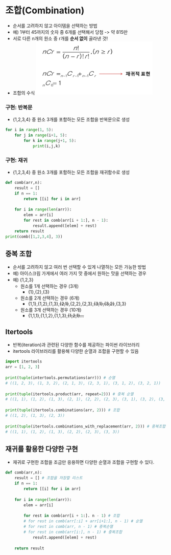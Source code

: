# 조합(Combination)

- 순서를 고려하지 않고 아이템을 선택하는 방법
- 예) 1부터 45까지의 숫자 중 6개를 선택해서 당첨 -> 약 815만
- 서로 다른 n개의 원소 중 r개를 **순서 없이** 골라낸 것!
- 조합의 수식
  ![alt text](조합.png)

### 구현: 반복문

- {1,2,3,4} 중 원소 3개를 포함하는 모든 조합을 반복문으로 생성

```python
for i in range(1, 5):
    for j in range(i+1, 5):
        for k in range(j+1, 5):
            print(i,j,k)
```

### 구현: 재귀

- {1,2,3,4} 중 원소 3개를 포함하는 모든 조합을 재귀함수로 생성

```python
def comb(arr,n):
    result = []
    if n == 1:
        return [[i] for i in arr]

    for i in range(len(arr)):
        elem = arr[i]
        for rest in comb(arr[i + 1:], n - 1):
            result.append([elem] + rest)
    return result
print(comb([1,2,3,4], 3))
```

## 중복 조합

- 순서를 고려하지 않고 여러 번 선택할 수 있게 나열하는 모든 가능한 방법
- 예) 아이스크림 가게에서 여러 가지 맛 중에서 원하는 맛을 선택하는 경우
- 예) {1,2,3}
  - 원소를 1개 선택하는 경우 (3개)
    - {1},{2},{3}
  - 원소를 2개 선택하는 경우 (6개)
    - {1,1},{1,2},{1,3},~~{2,1}~~,{2,2},{2,3},~~{3,1},{3,2}~~,{3,3}
  - 원소를 3개 선택하는 경우 (10개)
    - {1,1,1},{1,1,2},{1,1,3},~~{1,2,1}...~~

## Itertools

- 반복(iteration)과 관련된 다양한 함수를 제공하는 파이썬 라이브러리
- itertools 라이브러리를 활용해 다양한 순열과 조합을 구현할 수 있음

```python
import itertools
arr = [1, 2, 3]

print(tuple(intertools.permutations(arr))) # 순열
# ((1, 2, 3), (1, 3, 2), (2, 1, 3), (2, 3, 1), (3, 1, 2), (3, 2, 1))

print(tuple(itertools.product(arr, repeat=2))) # 중복 순열
# ((1, 1), (1, 2), (1, 3), (2, 1), (2, 2), (2, 3), (3, 1), (3, 2), (3, 3))

print(tuple(itertools.combinations(arr, 2))) # 조합
# ((1, 2), (1, 3), (2, 3))

print(tuple(itertools.combinations_with_replacement(arr, 2))) # 중복조합
# ((1, 1), (1, 2), (1, 3), (2, 2), (2, 3), (3, 3))
```

## 재귀를 활용한 다양한 구현

- 재귀로 구현한 조합을 조금만 응용하면 다양한 순열과 조합을 구현할 수 있다.

```python
def comb(arr,n):
    result = [] # 조합을 저장할 리스트
    if n == 1:
        return [[i] for i in arr]

    for i in range(len(arr)):
        elem = arr[i]

        for rest in comb(arr[i + 1:]. n - 1) # 조합
        # for rest in comb(arr[:i] + arr[i+1:], n - 1) # 순열
        # for rest in comb(arr, n - 1) # 중복순열
        # for rest in comb(arr[i:], n - 1) # 중복조합
            result.append([elem] + rest)

    return result
```
